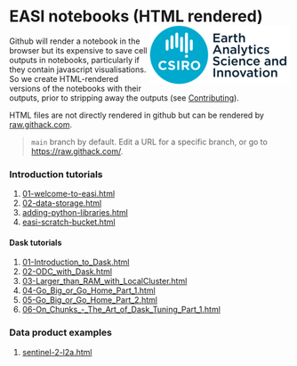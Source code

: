 # EASI notebooks (HTML rendered) <img align="right" src="../resources/csiro_easi_logo.png">

Github will render a notebook in the browser but its expensive to save cell outputs in notebooks, particularly if they contain javascript visualisations.
So we create HTML-rendered versions of the notebooks with their outputs, prior to stripping away the outputs (see [Contributing](../README.md#contributing)).

HTML files are not directly rendered in github but can be rendered by [raw.githack.com](https://raw.githack.com).

> `main` branch by default. Edit a URL for a specific branch, or go to https://raw.githack.com/.

### Introduction tutorials
1. [01-welcome-to-easi.html](https://raw.githack.com/csiro-easi/easi-notebooks/main/html/notebooks/01-welcome-to-easi.html)
1. [02-data-storage.html](https://raw.githack.com/csiro-easi/easi-notebooks/main/html/notebooks/02-data-storage.html)
1. [adding-python-libraries.html](https://raw.githack.com/csiro-easi/easi-notebooks/main/html/notebooks/adding-python-libraries.html)
1. [easi-scratch-bucket.html](https://raw.githack.com/csiro-easi/easi-notebooks/main/html/notebooks/easi-scratch-bucket.html)

#### Dask tutorials
1. [01-Introduction_to_Dask.html](https://raw.githack.com/csiro-easi/easi-notebooks/main/html/notebooks/dask/01-Introduction_to_Dask.html)
1. [02-ODC_with_Dask.html](https://raw.githack.com/csiro-easi/easi-notebooks/main/html/notebooks/dask/02-ODC_with_Dask.html)
1. [03-Larger_than_RAM_with_LocalCluster.html](https://raw.githack.com/csiro-easi/easi-notebooks/main/html/notebooks/dask/03-Larger_than_RAM_with_LocalCluster.html)
1. [04-Go_Big_or_Go_Home_Part_1.html](https://raw.githack.com/csiro-easi/easi-notebooks/main/html/notebooks/dask/04-Go_Big_or_Go_Home_Part_1.html)
1. [05-Go_Big_or_Go_Home_Part_2.html](https://raw.githack.com/csiro-easi/easi-notebooks/main/html/notebooks/dask/05-Go_Big_or_Go_Home_Part_2.html)
1. [06-On_Chunks_-_The_Art_of_Dask_Tuning_Part_1.html](https://raw.githack.com/csiro-easi/easi-notebooks/main/html/notebooks/dask/06-On_Chunks_-_The_Art_of_Dask_Tuning_Part_1.html)

### Data product examples
1. [sentinel-2-l2a.html](https://raw.githack.com/csiro-easi/easi-notebooks/main/html/notebooks/data_products/sentinel-2-l2a.html)
